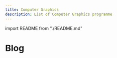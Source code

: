 ```yaml
---
title: Computer Graphics
description: List of Computer Graphics programme
---
```


import README from "./README.md"

<Hero slots="heading"/>

# Blog

<README />
